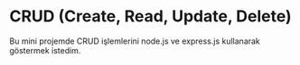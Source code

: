# CRUD (Create, Read, Update, Delete)
Bu mini projemde CRUD işlemlerini node.js ve express.js kullanarak göstermek istedim.
